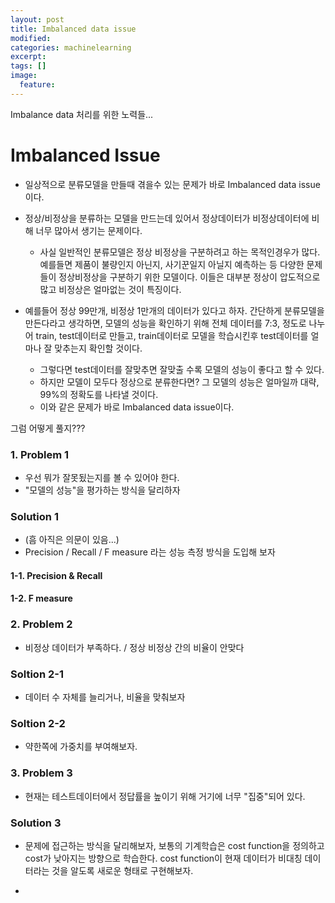 ```yaml
---
layout: post
title: Imbalanced data issue
modified:
categories: machinelearning
excerpt:
tags: []
image:
  feature:
---
```



Imbalance data 처리를 위한 노력들...



# Imbalanced Issue
- 일상적으로 분류모델을 만들때 겪을수 있는 문제가 바로 Imbalanced data issue이다.
- 정상/비정상을 분류하는 모델을 만드는데 있어서 정상데이터가 비정상데이터에 비해 너무 많아서 생기는 문제이다.
	- 사실 일반적인 분류모델은 정상 비정상을 구분하려고 하는 목적인경우가 많다. 예를들면 제품이 불량인지 아닌지, 사기꾼일지 아닐지 예측하는 등 다양한 문제들이 정상비정상을 구분하기 위한 모델이다. 이들은 대부분 정상이 압도적으로 많고 비정상은 얼마없는 것이 특징이다.


- 예를들어 정상 99만개, 비정상 1만개의 데이터가 있다고 하자. 간단하게 분류모델을 만든다라고 생각하면, 모델의 성능을 확인하기 위해 전체 데이터를 7:3, 정도로 나누어 train, test데이터로 만들고, train데이터로 모델을 학습시킨후 test데이터를 얼마나 잘 맞추는지 확인할 것이다.
	- 그렇다면 test데이터를 잘맞추면 잘맞출 수록 모델의 성능이 좋다고 할 수 있다.
	- 하지만 모델이 모두다 정상으로 분류한다면? 그 모델의 성능은 얼마일까 대략, 99%의 정확도를 나타낼 것이다.
	- 이와 같은 문제가 바로 Imbalanced data issue이다.


그럼 어떻게 풀지???

### 1. Problem 1
- 우선 뭐가 잘못됬는지를 볼 수 있어야 한다.
- "모델의 성능"을 평가하는 방식을 달리하자

### Solution 1
- (흠 아직은 의문이 있음...)
- Precision / Recall / F measure 라는 성능 측정 방식을 도입해 보자

#### 1-1. Precision & Recall

#### 1-2. F measure

### 2. Problem 2
- 비정상 데이터가 부족하다. / 정상 비정상 간의 비율이 안맞다

### Soltion 2-1
- 데이터 수 자체를 늘리거나, 비율을 맞춰보자

### Soltion 2-2
- 약한쪽에 가중치를 부여해보자.

### 3. Problem 3
- 현재는 테스트데이터에서 정답률을 높이기 위해 거기에 너무 "집중"되어 있다.

### Solution 3
- 문제에 접근하는 방식을 달리해보자, 보통의 기계학습은 cost function을 정의하고 cost가 낮아지는 방향으로 학습한다. cost function이 현재 데이터가 비대칭 데이터라는 것을 알도록 새로운 형태로 구현해보자.

-
